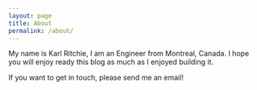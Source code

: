 ```yaml
---
layout: page
title: About
permalink: /about/
---
```


My name is Karl Ritchie, I am an Engineer from Montreal, Canada. 
I hope you will enjoy ready this blog as much as I enjoyed building it.

If you want to get in touch, please send me an email!
